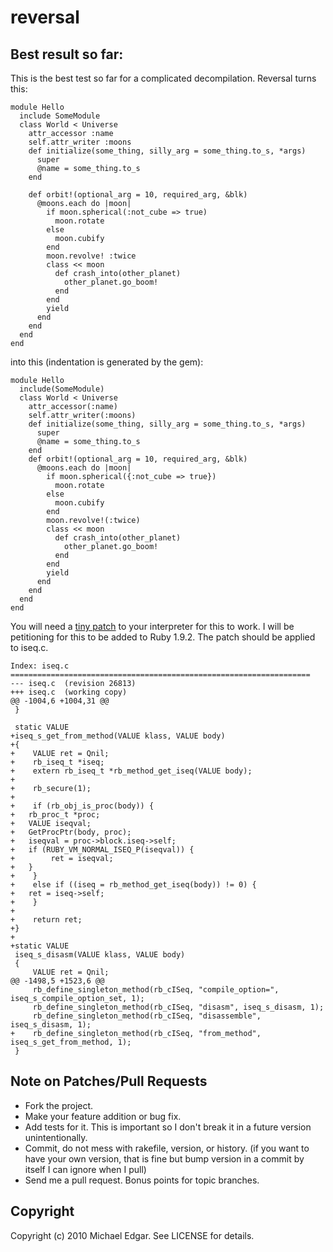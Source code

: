 # reversal

## Best result so far:

This is the best test so far for a complicated decompilation. Reversal turns this:

    module Hello
      include SomeModule
      class World < Universe
        attr_accessor :name
        self.attr_writer :moons
        def initialize(some_thing, silly_arg = some_thing.to_s, *args)
          super
          @name = some_thing.to_s
        end

        def orbit!(optional_arg = 10, required_arg, &blk)
          @moons.each do |moon|
            if moon.spherical(:not_cube => true)
              moon.rotate
            else
              moon.cubify
            end
            moon.revolve! :twice
            class << moon
              def crash_into(other_planet)
                other_planet.go_boom!
              end
            end
            yield
          end
        end
      end
    end
    
into this (indentation is generated by the gem):

    module Hello
      include(SomeModule)
      class World < Universe
        attr_accessor(:name)
        self.attr_writer(:moons)
        def initialize(some_thing, silly_arg = some_thing.to_s, *args)
          super
          @name = some_thing.to_s
        end
        def orbit!(optional_arg = 10, required_arg, &blk)
          @moons.each do |moon|
            if moon.spherical({:not_cube => true})
              moon.rotate
            else
              moon.cubify
            end
            moon.revolve!(:twice)
            class << moon
              def crash_into(other_planet)
                other_planet.go_boom!
              end
            end
            yield
          end
        end
      end
    end

You will need a [tiny patch](http://github.com/michaeledgar/reversal/blob/master/iseq.c.patch) to your 
interpreter for this to work.  I will be petitioning for this to be added to Ruby 1.9.2. The patch should be
applied to iseq.c.

    Index: iseq.c
    ===================================================================
    --- iseq.c	(revision 26813)
    +++ iseq.c	(working copy)
    @@ -1004,6 +1004,31 @@
     }
     
     static VALUE
    +iseq_s_get_from_method(VALUE klass, VALUE body)
    +{
    +    VALUE ret = Qnil;
    +    rb_iseq_t *iseq;
    +    extern rb_iseq_t *rb_method_get_iseq(VALUE body);
    +
    +    rb_secure(1);
    +
    +    if (rb_obj_is_proc(body)) {
    +	rb_proc_t *proc;
    +	VALUE iseqval;
    +	GetProcPtr(body, proc);
    +	iseqval = proc->block.iseq->self;
    +	if (RUBY_VM_NORMAL_ISEQ_P(iseqval)) {
    +        ret = iseqval;
    +	}
    +    }
    +    else if ((iseq = rb_method_get_iseq(body)) != 0) {
    +	ret = iseq->self;
    +    }
    +
    +    return ret;
    +}
    +
    +static VALUE
     iseq_s_disasm(VALUE klass, VALUE body)
     {
         VALUE ret = Qnil;
    @@ -1498,5 +1523,6 @@
         rb_define_singleton_method(rb_cISeq, "compile_option=", iseq_s_compile_option_set, 1);
         rb_define_singleton_method(rb_cISeq, "disasm", iseq_s_disasm, 1);
         rb_define_singleton_method(rb_cISeq, "disassemble", iseq_s_disasm, 1);
    +    rb_define_singleton_method(rb_cISeq, "from_method", iseq_s_get_from_method, 1);
     }


## Note on Patches/Pull Requests
 
* Fork the project.
* Make your feature addition or bug fix.
* Add tests for it. This is important so I don't break it in a
  future version unintentionally.
* Commit, do not mess with rakefile, version, or history.
  (if you want to have your own version, that is fine but
   bump version in a commit by itself I can ignore when I pull)
* Send me a pull request. Bonus points for topic branches.

## Copyright

Copyright (c) 2010 Michael Edgar. See LICENSE for details.
